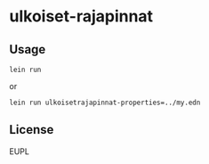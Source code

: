 # ulkoiset-rajapinnat


## Usage

`lein run`

or

`lein run ulkoisetrajapinnat-properties=../my.edn`

## License

EUPL